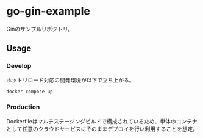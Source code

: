 # go-gin-example

Ginのサンプルリポジトリ。

## Usage

### Develop

ホットリロード対応の開発環境が以下で立ち上がる。

```bash
docker compose up
```

### Production

Dockerfileはマルチステージングビルドで構成されているため、単体のコンテナとして任意のクラウドサービスにそのままデプロイを行い利用することを想定。
